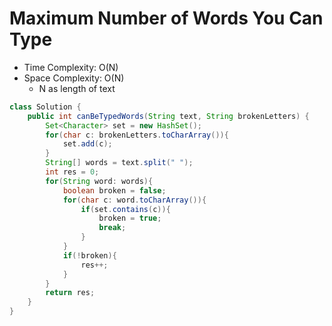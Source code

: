 # Maximum Number of Words You Can Type

- Time Complexity: O(N)
- Space Complexity: O(N)
  - N as length of text

```java
class Solution {
    public int canBeTypedWords(String text, String brokenLetters) {
        Set<Character> set = new HashSet();
        for(char c: brokenLetters.toCharArray()){
            set.add(c);
        }
        String[] words = text.split(" ");
        int res = 0;
        for(String word: words){
            boolean broken = false;
            for(char c: word.toCharArray()){
                if(set.contains(c)){
                    broken = true;
                    break;
                }
            }
            if(!broken){
                res++;
            }
        }
        return res;
    }
}
```

